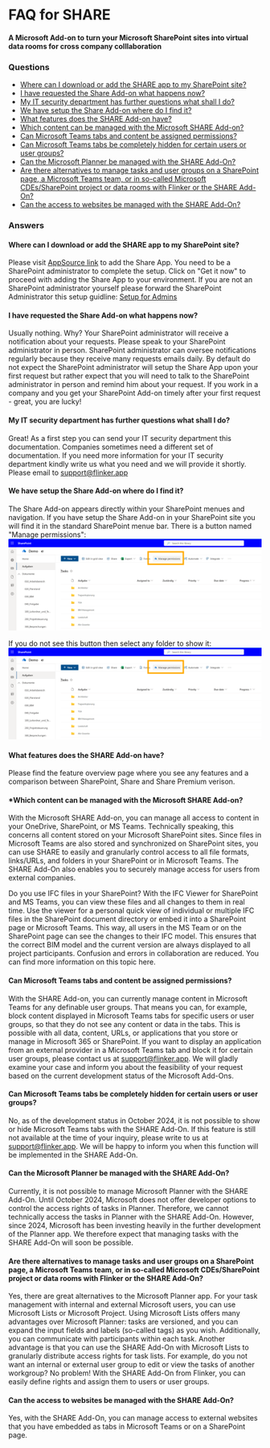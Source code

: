 # FAQ for SHARE 
#### A Microsoft Add-on to turn your Microsoft SharePoint sites into virtual data rooms for cross company colllaboration

### Questions
- [Where can I download or add the SHARE app to my SharePoint site?](#where-can-i-download-or-add-the-share-app-to-my-sharepoint-site)
- [I have requested the Share Add-on what happens now?](#i-have-requested-the-share-add-on-what-happens-now)
- [My IT security department has further questions what shall I do?](#my-it-security-department-has-further-questions-what-shall-i-do)
- [We have setup the Share Add-on where do I find it?](#we-have-setup-the-share-add-on-where-do-i-find-it)
- [What features does the SHARE Add-on have?](#what-features-does-the-share-add-on-have)
- [Which content can be managed with the Microsoft SHARE Add-on?](#which-content-can-be-managed-with-the-microsoft-share-add-on)
- [Can Microsoft Teams tabs and content be assigned permissions?](#can-microsoft-teams-tabs-and-content-be-assigned-permissions)
- [Can Microsoft Teams tabs be completely hidden for certain users or user groups?](#can-microsoft-teams-tabs-be-completely-hidden-for-certain-users-or-user-groups)
- [Can the Microsoft Planner be managed with the SHARE Add-On?](#can-the-microsoft-planner-be-managed-with-the-share-add-on)
- [Are there alternatives to manage tasks and user groups on a SharePoint page, a Microsoft Teams team, or in so-called Microsoft CDEs/SharePoint project or data rooms with Flinker or the SHARE Add-On?](#are-there-alternatives-to-manage-tasks-and-user-groups-on-a-sharepoint-page-a-microsoft-teams-team-or-in-so-called-microsoft-cdessharepoint-project-or-data-rooms-with-flinker-or-the-share-add-on)
- [Can the access to websites be managed with the SHARE Add-On?](#can-the-access-to-websites-be-managed-with-the-share-add-on)

### Answers

#### Where can I download or add the SHARE app to my SharePoint site?

Please visit [AppSource link](https://appsource.microsoft.com/en-us/product/office/WA200007197?src=docs&mktcmpid=docs_installation) to add the Share App. You need to be a SharePoint administrator to complete the setup. Click on "Get it now" to proceed with adding the Share App to your environment.
If you are not an SharePoint administrator yourself please forward the SharePoint Administrator this setup guidline: [Setup for Admins](installation)

#### I have requested the Share Add-on what happens now?

Usually nothing. Why? Your SharePoint administrator will receive a notification about your requests. Please speak to your SharePoint administrator in person. SharePoint administrator can oversee notifications regularly because they receive many requests emails daily. By default do not expect the SharePoint administrator will setup the Share App upon your first request but rather expect that you will need to talk to the SharePoint administrator in person and remind him about your request. If you work in a company and you get your SharePoint Add-on timely after your first request - great, you are lucky!

#### My IT security department has further questions what shall I do?

Great! As a first step you can send your IT security department this documentation. Companies sometimes need a different set of documentation. If you need more information for your IT security department kindly write us what you need and we will provide it shortly. Please email to support@flinker.app

#### We have setup the Share Add-on where do I find it?

The Share Add-on appears directly within your SharePoint menues and navigation. If you have setup the Share Add-on in your SharePoint site you will find it in the standard SharePoint menue bar. There is a button named "Manage permissions":
![Search for IFC Viewer and Click Add](/_media/sharepoint-document-library-view-share-add-on.png)

If you do not see this button then select any folder to show it:
![Search for IFC Viewer and Click Add](/_media/sharepoint-document-library-view-share-add-on.png)

#### What features does the SHARE Add-on have?

Please find the feature overview page where you see any features and a comparison between SharePoint, Share and Share Premium verison.

#### *Which content can be managed with the Microsoft SHARE Add-on?

With the Microsoft SHARE Add-on, you can manage all access to content in your OneDrive, SharePoint, or MS Teams. Technically speaking, this concerns all content stored on your Microsoft SharePoint sites. Since files in Microsoft Teams are also stored and synchronized on SharePoint sites, you can use SHARE to easily and granularly control access to all file formats, links/URLs, and folders in your SharePoint or in Microsoft Teams. The SHARE Add-On also enables you to securely manage access for users from external companies.

Do you use IFC files in your SharePoint? With the IFC Viewer for SharePoint and MS Teams, you can view these files and all changes to them in real time. Use the viewer for a personal quick view of individual or multiple IFC files in the SharePoint document directory or embed it into a SharePoint page or Microsoft Teams. This way, all users in the MS Team or on the SharePoint page can see the changes to their IFC model. This ensures that the correct BIM model and the current version are always displayed to all project participants. Confusion and errors in collaboration are reduced. You can find more information on this topic here.


#### Can Microsoft Teams tabs and content be assigned permissions?

With the SHARE Add-on, you can currently manage content in Microsoft Teams for any definable user groups. That means you can, for example, block content displayed in Microsoft Teams tabs for specific users or user groups, so that they do not see any content or data in the tabs. This is possible with all data, content, URLs, or applications that you store or manage in Microsoft 365 or SharePoint. If you want to display an application from an external provider in a Microsoft Teams tab and block it for certain user groups, please contact us at [support@flinker.app](mailto:support@flinker.app). We will gladly examine your case and inform you about the feasibility of your request based on the current development status of the Microsoft Add-Ons.


#### Can Microsoft Teams tabs be completely hidden for certain users or user groups?

No, as of the development status in October 2024, it is not possible to show or hide Microsoft Teams tabs with the SHARE Add-On. If this feature is still not available at the time of your inquiry, please write to us at [support@flinker.app](mailto:support@flinker.app). We will be happy to inform you when this function will be implemented in the SHARE Add-On.


#### Can the Microsoft Planner be managed with the SHARE Add-On?

Currently, it is not possible to manage Microsoft Planner with the SHARE Add-On. Until October 2024, Microsoft does not offer developer options to control the access rights of tasks in Planner. Therefore, we cannot technically access the tasks in Planner with the SHARE Add-On. However, since 2024, Microsoft has been investing heavily in the further development of the Planner app. We therefore expect that managing tasks with the SHARE Add-On will soon be possible.


#### Are there alternatives to manage tasks and user groups on a SharePoint page, a Microsoft Teams team, or in so-called Microsoft CDEs/SharePoint project or data rooms with Flinker or the SHARE Add-On?

Yes, there are great alternatives to the Microsoft Planner app. For your task management with internal and external Microsoft users, you can use Microsoft Lists or Microsoft Project. Using Microsoft Lists offers many advantages over Microsoft Planner: tasks are versioned, and you can expand the input fields and labels (so-called tags) as you wish. Additionally, you can communicate with participants within each task. Another advantage is that you can use the SHARE Add-On with Microsoft Lists to granularly distribute access rights for task lists. For example, do you not want an internal or external user group to edit or view the tasks of another workgroup? No problem! With the SHARE Add-On from Flinker, you can easily define rights and assign them to users or user groups.


#### Can the access to websites be managed with the SHARE Add-On?

Yes, with the SHARE Add-On, you can manage access to external websites that you have embedded as tabs in Microsoft Teams or on a SharePoint page.







